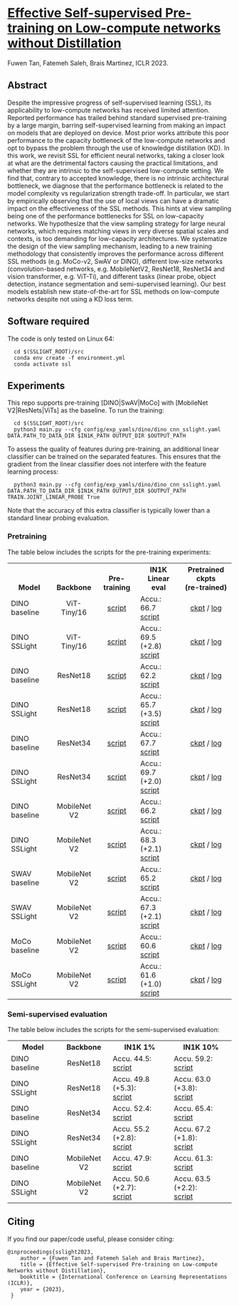 # [Effective Self-supervised Pre-training on Low-compute networks without Distillation](https://arxiv.org/abs/2210.02808)
Fuwen Tan, Fatemeh Saleh, Brais Martinez, ICLR 2023.

## Abstract
Despite the impressive progress of self-supervised learning (SSL), its applicability to low-compute networks has received limited attention. Reported performance has trailed behind standard supervised pre-training by a large margin, barring self-supervised learning from making an impact on models that are deployed on device. Most prior works attribute this poor performance to the capacity bottleneck of the low-compute networks and opt to bypass the problem through the use of knowledge distillation (KD). In this work, we revisit SSL for efficient neural networks, taking a closer look at what are the detrimental factors causing the practical limitations, and whether they are intrinsic to the self-supervised low-compute setting. We find that, contrary to accepted knowledge, there is no intrinsic architectural bottleneck, we diagnose that the performance bottleneck is related to the model complexity vs regularization strength trade-off. In particular, we start by empirically observing that the use of local views can have a dramatic impact on the effectiveness of the SSL methods. This hints at view sampling being one of the performance bottlenecks for SSL on low-capacity networks. We hypothesize that the view sampling strategy for large neural networks, which requires matching views in very diverse spatial scales and contexts, is too demanding for low-capacity architectures. We systematize the design of the view sampling mechanism, leading to a new training methodology that consistently improves the performance across different SSL methods (e.g. MoCo-v2, SwAV or DINO), different low-size networks (convolution-based networks, e.g. MobileNetV2, ResNet18, ResNet34 and vision transformer, e.g. ViT-Ti), and different tasks (linear probe, object detection, instance segmentation and semi-supervised learning). Our best models establish new state-of-the-art for SSL methods on low-compute networks despite not using a KD loss term.

## Software required
The code is only tested on Linux 64:

```
  cd $(SSLIGHT_ROOT)/src
  conda env create -f environment.yml
  conda activate ssl
```

## Experiments

This repo supports pre-training [DINO|SwAV|MoCo] with [MobileNet V2|ResNets|ViTs] as the baseline. To run the training:

```
  cd $(SSLIGHT_ROOT)/src
  python3 main.py --cfg config/exp_yamls/dino/dino_cnn_sslight.yaml DATA.PATH_TO_DATA_DIR $IN1K_PATH OUTPUT_DIR $OUTPUT_PATH
```

To assess the quality of features during pre-training, an additional linear classifier can be trained on the separated features. This ensures that the gradient from the linear classifier does not interfere with the feature learning process:

```
  python3 main.py --cfg config/exp_yamls/dino/dino_cnn_sslight.yaml DATA.PATH_TO_DATA_DIR $IN1K_PATH OUTPUT_DIR $OUTPUT_PATH TRAIN.JOINT_LINEAR_PROBE True
```

Note that the accuracy of this extra classifier is typically lower than a standard linear probing evaluation.

### Pretraining
The table below includes the scripts for the pre-training experiments:


<table><tbody>
<!-- START TABLE -->
<!-- TABLE HEADER -->
<th valign="bottom">Model</th>
<th valign="bottom">Backbone</th>
<th valign="bottom">Pre-training</th>  
<th valign="bottom">IN1K <br/>Linear eval</th>
<th valign="bottom">Pretrained ckpts <br/>(re-trained)</th>
<!-- TABLE BODY -->
<tr>
      <td align="left">DINO baseline</td>
      <td align="center">ViT-Tiny/16</td>
      <td align="center"><a href=src/experiments/dino/vit_tiny_16/baseline.sh>script</a></td>
      <td align="left">Accu.: 66.7<br/> <a href=classification/experiments/dino/vit_tiny_16/linear.sh>script</a></td>
      <td align="center"><a href=https://drive.google.com/file/d/1ZJqhW5J3_aKcdvpaPNUNwQEGwZ67G7lE/view?usp=sharing>ckpt</a> / <a href=src/experiments/dino/vit_tiny_16/baseline.log>log</a></td>
</tr>
<tr>
      <td align="left">DINO SSLight</td>
      <td align="center">ViT-Tiny/16</td>
      <td align="center"><a href=src/experiments/dino/vit_tiny_16/sslight.sh>script</a></td>
      <td align="left">Accu.: 69.5 (+2.8)<br/> <a href=classification/experiments/dino/vit_tiny_16/linear.sh>script</a></td>
      <td align="center"><a href=https://drive.google.com/file/d/15iweaPCulIbc1vCBBzUjw080ROucncCH/view?usp=sharing>ckpt</a> / <a href=src/experiments/dino/vit_tiny_16/sslight.log>log</a></td>
</tr>
<tr>
      <td align="left">DINO baseline</td>
      <td align="center">ResNet18</td>
      <td align="center"><a href=src/experiments/dino/resnet18/baseline.sh>script</a></td>
      <td align="left">Accu.: 62.2<br/> <a href=classification/experiments/dino/resnet18/linear.sh>script</a></td>
      <td align="center"><a href=https://drive.google.com/file/d/1ZfuIcGjwFQWfk0RZHNbmdzeMVQFSAY92/view?usp=sharing>ckpt</a> / <a href=src/experiments/dino/resnet18/baseline.log>log</a></td>
</tr>
<tr>
      <td align="left">DINO SSLight</td>
      <td align="center">ResNet18</td>
      <td align="center"><a href=src/experiments/dino/resnet18/sslight.sh>script</a></td>
      <td align="left">Accu.: 65.7 (+3.5)<br/> <a href=classification/experiments/dino/resnet18/linear.sh>script</a></td>
      <td align="center"><a href=https://drive.google.com/file/d/1_xBGya4AWtEnHDMKHF5rL2sl0fJaMzki/view?usp=sharing>ckpt</a> / <a href=src/experiments/dino/resnet18/sslight.log>log</a></td>
</tr>
<tr>
      <td align="left">DINO baseline</td>
      <td align="center">ResNet34</td>
      <td align="center"><a href=src/experiments/dino/resnet34/baseline.sh>script</a></td>
      <td align="left">Accu.: 67.7<br/> <a href=classification/experiments/dino/resnet34/linear.sh>script</a></td>
      <td align="center"><a href=https://drive.google.com/file/d/1BcOgYKUzrvzrUfMaZQ8hZgqu--b5dwhS/view?usp=sharing>ckpt</a> / <a href=src/experiments/dino/resnet34/baseline.log>log</a></td>
</tr>
<tr>
      <td align="left">DINO SSLight</td>
      <td align="center">ResNet34</td>
      <td align="center"><a href=src/experiments/dino/resnet34/sslight.sh>script</a></td>
      <td align="left">Accu.: 69.7 (+2.0)<br/> <a href=classification/experiments/dino/resnet34/linear.sh>script</a></td>
      <td align="center"><a href=https://drive.google.com/file/d/1SZTkqscN7QAaPf_WvYPWiIvjpAeawaXL/view?usp=sharing>ckpt</a> / <a href=src/experiments/dino/resnet34/sslight.log>log</a></td>
</tr>
<tr>
      <td align="left">DINO baseline</td>
      <td align="center">MobileNet V2</td>
      <td align="center"><a href=src/experiments/dino/mnv2/baseline.sh>script</a></td>
      <td align="left">Accu.: 66.2<br/> <a href=classification/experiments/dino/mnv2/linear.sh>script</a></td>
      <td align="center"><a href=https://drive.google.com/file/d/18zs2_D0uJicT01_qUlIwgtjlWNKblV27/view?usp=sharing>ckpt</a> / <a href=src/experiments/dino/mnv2/baseline.log>log</a></td>
</tr>
<tr>
      <td align="left">DINO SSLight</td>
      <td align="center">MobileNet V2</td>
      <td align="center"><a href=src/experiments/dino/mnv2/sslight.sh>script</a></td>
      <td align="left">Accu.: 68.3 (+2.1)<br/> <a href=classification/experiments/dino/mnv2/linear.sh>script</a></td>
      <td align="center"><a href=https://drive.google.com/file/d/1M9qJgYIjUVlmPm3H34WKuvd0liKUw2O6/view?usp=sharing>ckpt</a> / <a href=src/experiments/dino/mnv2/sslight.log>log</a></td>
</tr>
<tr>
      <td align="left">SWAV baseline</td>
      <td align="center">MobileNet V2</td>
      <td align="center"><a href=src/experiments/swav/mnv2/baseline.sh>script</a></td>
      <td align="left">Accu.: 65.2<br/> <a href=classification/experiments/swav/mnv2/linear.sh>script</a></td>
      <td align="center"><a href=https://drive.google.com/file/d/1KxSCV0IdIBOnGXOErRN2EmT2wqpD2LEu/view?usp=sharing>ckpt</a> / <a href=src/experiments/swav/mnv2/baseline.log>log</a></td>
</tr>
<tr>
      <td align="left">SWAV SSLight</td>
      <td align="center">MobileNet V2</td>
      <td align="center"><a href=src/experiments/swav/mnv2/sslight.sh>script</a></td>
      <td align="left">Accu.: 67.3 (+2.1)<br/> <a href=classification/experiments/swav/mnv2/linear.sh>script</a></td>
      <td align="center"><a href=https://drive.google.com/file/d/104XnVgu0o2U7vsV1GajIDnG8r3K4L8XY/view?usp=sharing>ckpt</a> / <a href=src/experiments/swav/mnv2/sslight.log>log</a></td>
</tr>
<tr>
      <td align="left">MoCo baseline</td>
      <td align="center">MobileNet V2</td>
      <td align="center"><a href=src/experiments/moco/mnv2/baseline.sh>script</a></td>
      <td align="left">Accu.: 60.6<br/> <a href=classification/experiments/moco/mnv2/linear.sh>script</a></td>
      <td align="center"><a href=https://drive.google.com/file/d/1QoIBw3gDBqSMr2aMQQfWmEYDlT78Qki9/view?usp=sharing>ckpt</a> / <a href=src/experiments/moco/mnv2/baseline.log>log</a></td>
</tr>
<tr>
      <td align="left">MoCo SSLight</td>
      <td align="center">MobileNet V2</td>
      <td align="center"><a href=src/experiments/moco/mnv2/sslight.sh>script</a></td>
      <td align="left">Accu.: 61.6 (+1.0)<br/> <a href=classification/experiments/moco/mnv2/linear.sh>script</a></td>
      <td align="center"><a href=https://drive.google.com/file/d/1_5R3rGIEJV8ogdHlWzdsDyHpDQw9E5Bf/view?usp=sharing>ckpt</a> / <a href=src/experiments/moco/mnv2/sslight.log>log</a></td>
</tr>
</tbody></table> 

### Semi-supervised evaluation

The table below includes the scripts for the semi-supervised evaluation:


<table><tbody>
<!-- START TABLE -->
<!-- TABLE HEADER -->
<th valign="bottom">Model</th>
<th valign="bottom">Backbone</th>
<th valign="bottom">IN1K 1%</th>
<th valign="bottom">IN1K 10%</th>
<!-- TABLE BODY -->
<tr>
      <td align="left">DINO baseline</td>
      <td align="center">ResNet18</td>
      <td align="left">Accu. 44.5: <br/> <a href=classification/experiments/dino/resnet18/semi_1per.sh>script</a></td>
      <td align="left">Accu. 59.2: <br/> <a href=classification/experiments/dino/resnet18/semi_10per.sh>script</a></td>
</tr>
<tr>
      <td align="left">DINO SSLight</td>
      <td align="center">ResNet18</td>
      <td align="left">Accu. 49.8 (+5.3): <br/> <a href=classification/experiments/dino/resnet18/semi_1per.sh>script</a></td>
      <td align="left">Accu. 63.0 (+3.8): <br/> <a href=classification/experiments/dino/resnet18/semi_10per.sh>script</a></td>
</tr>
<tr>
      <td align="left">DINO baseline</td>
      <td align="center">ResNet34</td>
      <td align="left">Accu. 52.4: <br/> <a href=classification/experiments/dino/resnet34/semi_1per.sh>script</a></td>
      <td align="left">Accu. 65.4: <br/> <a href=classification/experiments/dino/resnet34/semi_10per.sh>script</a></td>
</tr>
<tr>
      <td align="left">DINO SSLight</td>
      <td align="center">ResNet34</td>
      <td align="left">Accu. 55.2 (+2.8): <br/> <a href=classification/experiments/dino/resnet34/semi_1per.sh>script</a></td>
      <td align="left">Accu. 67.2 (+1.8): <br/> <a href=classification/experiments/dino/resnet34/semi_10per.sh>script</a></td>
</tr>
<tr>
      <td align="left">DINO baseline</td>
      <td align="center">MobileNet V2</td>
      <td align="left">Accu. 47.9: <br/> <a href=classification/experiments/dino/mnv2/semi_1per.sh>script</a></td>
      <td align="left">Accu. 61.3: <br/> <a href=classification/experiments/dino/mnv2/semi_10per.sh>script</a></td>
</tr>
<tr>
      <td align="left">DINO SSLight</td>
      <td align="center">MobileNet V2</td>
      <td align="left">Accu. 50.6 (+2.7): <br/> <a href=classification/experiments/dino/mnv2/semi_1per.sh>script</a></td>
      <td align="left">Accu. 63.5 (+2.2): <br/> <a href=classification/experiments/dino/mnv2/semi_10per.sh>script</a></td>
</tr>
</tbody></table> 

## Citing

If you find our paper/code useful, please consider citing:

    @inproceedings{sslight2023,
        author = {Fuwen Tan and Fatemeh Saleh and Brais Martinez},
        title = {Effective Self-supervised Pre-training on Low-compute Networks without Distillation},
        booktitle = {International Conference on Learning Representations (ICLR)},
        year = {2023},
     }
